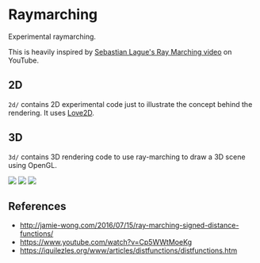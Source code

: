 
# Raymarching

Experimental raymarching.

This is heavily inspired by [Sebastian Lague's Ray Marching video](https://www.youtube.com/watch?v=Cp5WWtMoeKg) on YouTube.

## 2D

`2d/` contains 2D experimental code just to illustrate the concept behind the rendering. It uses [Love2D](love2d.org).

## 3D

`3d/` contains 3D rendering code to use ray-marching to draw a 3D scene using OpenGL.

![](https://i.imgur.com/Rew2gn7.png)
![](https://i.imgur.com/yKwV7XU.gif)
![](https://i.imgur.com/pcDaZ18.gif)

## References

- http://jamie-wong.com/2016/07/15/ray-marching-signed-distance-functions/
- https://www.youtube.com/watch?v=Cp5WWtMoeKg
- https://iquilezles.org/www/articles/distfunctions/distfunctions.htm
